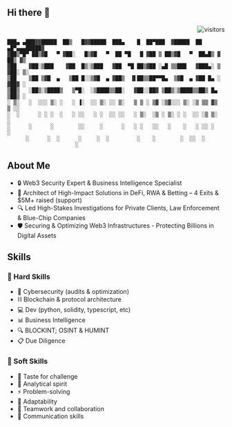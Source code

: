 ## Hi there 👋

<div align="right">
    <img src="https://visitor-badge.laobi.icu/badge?page_id=samewinter.samewinter" alt="visitors"/>
</div>

```
███▄ ▄███▓▓█████  ██▒   █▓▓█████  ███▄    █  ██▀███  ▓█████  ██ ▄█▀▄▄▄█████▓
▓██▒▀█▀ ██▒▓█   ▀ ▓██░   █▒▓█   ▀  ██ ▀█   █ ▓██ ▒ ██▒▓█   ▀  ██▄█▒ ▓  ██▒ ▓▒
▓██    ▓██░▒███    ▓██  █▒░▒███   ▓██  ▀█ ██▒▓██ ░▄█ ▒▒███   ▓███▄░ ▒ ▓██░ ▒░
▒██    ▒██ ▒▓█  ▄   ▒██ █░░▒▓█  ▄ ▓██▒  ▐▌██▒▒██▀▀█▄  ▒▓█  ▄ ▓██ █▄ ░ ▓██▓ ░
▒██▒   ░██▒░▒████▒   ▒▀█░  ░▒████▒▒██░   ▓██░░██▓ ▒██▒░▒████▒▒██▒ █▄  ▒██▒ ░
░ ▒░   ░  ░░░ ▒░ ░   ░ ▐░  ░░ ▒░ ░░ ▒░   ▒ ▒ ░ ▒▓ ░▒▓░░░ ▒░ ░▒ ▒▒ ▓▒  ▒ ░░  
░  ░      ░ ░ ░  ░   ░ ░░   ░ ░  ░░ ░░   ░ ▒░  ░▒ ░ ▒░ ░ ░  ░░ ░▒ ▒░    ░   
░      ░      ░        ░░     ░      ░   ░ ░   ░░   ░    ░   ░ ░░ ░   ░     
      ░      ░  ░      ░     ░  ░         ░    ░        ░  ░░  ░           
                      ░                                                      
```

## About Me
- 🔒 Web3 Security Expert & Business Intelligence Specialist
- 💼 Architect of High-Impact Solutions in DeFi, RWA & Betting – 4 Exits & $5M+ raised (support)
- 🔍 Led High-Stakes Investigations for Private Clients, Law Enforcement & Blue-Chip Companies
- 🛡️ Securing & Optimizing Web3 Infrastructures - Protecting Billions in Digital Assets

## Skills

### 💪 Hard Skills
- 🔐 Cybersecurity (audits & optimization)
- ⛓️ Blockchain & protocol architecture
- 💻 Dev (python, solidity, typescript, etc)
- 📊 Business Intelligence
- 🔍 BLOCKINT; OSINT & HUMINT
- 📋 Due Diligence

### 🧠 Soft Skills
- 🎯 Taste for challenge
- 🔄 Analytical spirit
- ⚡ Problem-solving
- 🔄 Adaptability
- 👥 Teamwork and collaboration
- 💬 Communication skills
